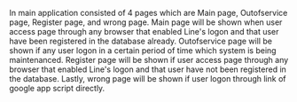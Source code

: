 In main application consisted of 4 pages which are Main page, Outofservice page, Register page, and wrong page.
Main page will be shown when user access page through any browser that enabled Line's logon and that user have been registered in the database already.
Outofservice page will be shown if any user logon in a certain period of time which system is being maintenanced.
Register page will be shown if user access page through any browser that enabled Line's logon and that user have not been registered in the database.
Lastly, wrong page will be shown if user logon through link of google app script directly.
